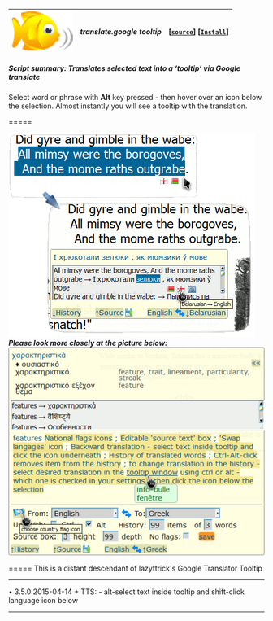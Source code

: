 | ![babelfish](/res/babelfish.gif) | ***translate.google tooltip*** | **[[`source`]](../src/translate.google_tooltip.user.js)** **[[`Install`]](/../../raw/master/src/translate.google_tooltip.user.js)** |
| :----: | :---- | ---------------------- |
##### *Script summary:*  Translates selected text into a ‘tooltip’ via Google translate 

Select word or phrase with **Alt** key pressed - then hover over an icon below the selection. 
Almost instantly you will see a tooltip with the translation. 

=====

![screenshot](../res/gimble.png)<br>
***Please look more closely at the picture below:***<br>
![screenshot2](../res/tg3.gif)

=====
 This is a distant descendant of lazyttrick's Google Translator Tooltip
 <hr>
 • 3.5.0 2015-04-14  + TTS: - alt-select text inside tooltip and shift-click language icon below

----
